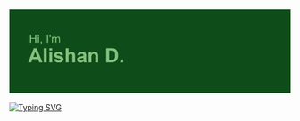<img src="header.png">

<a href="https://git.io/typing-svg"><img src="https://readme-typing-svg.herokuapp.com?font=Poppins&size=23&pause=1000&color=71C17C&background=52471500&vCenter=true&width=435&lines=Student+of+NOSU+(Vladikavkaz%2C+Russia)" alt="Typing SVG" /></a>

